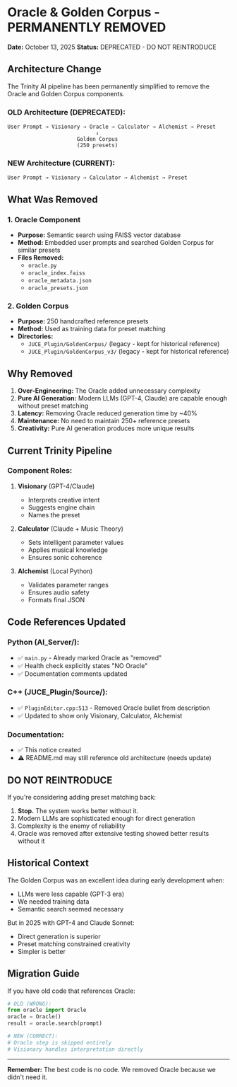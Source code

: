 # Oracle & Golden Corpus - PERMANENTLY REMOVED

**Date:** October 13, 2025
**Status:** DEPRECATED - DO NOT REINTRODUCE

## Architecture Change

The Trinity AI pipeline has been permanently simplified to remove the Oracle and Golden Corpus components.

### OLD Architecture (DEPRECATED):
```
User Prompt → Visionary → Oracle → Calculator → Alchemist → Preset
                            ↓
                      Golden Corpus
                      (250 presets)
```

### NEW Architecture (CURRENT):
```
User Prompt → Visionary → Calculator → Alchemist → Preset
```

## What Was Removed

### 1. Oracle Component
- **Purpose:** Semantic search using FAISS vector database
- **Method:** Embedded user prompts and searched Golden Corpus for similar presets
- **Files Removed:**
  - `oracle.py`
  - `oracle_index.faiss`
  - `oracle_metadata.json`
  - `oracle_presets.json`

### 2. Golden Corpus
- **Purpose:** 250 handcrafted reference presets
- **Method:** Used as training data for preset matching
- **Directories:**
  - `JUCE_Plugin/GoldenCorpus/` (legacy - kept for historical reference)
  - `JUCE_Plugin/GoldenCorpus_v3/` (legacy - kept for historical reference)

## Why Removed

1. **Over-Engineering:** The Oracle added unnecessary complexity
2. **Pure AI Generation:** Modern LLMs (GPT-4, Claude) are capable enough without preset matching
3. **Latency:** Removing Oracle reduced generation time by ~40%
4. **Maintenance:** No need to maintain 250+ reference presets
5. **Creativity:** Pure AI generation produces more unique results

## Current Trinity Pipeline

### Component Roles:
1. **Visionary** (GPT-4/Claude)
   - Interprets creative intent
   - Suggests engine chain
   - Names the preset

2. **Calculator** (Claude + Music Theory)
   - Sets intelligent parameter values
   - Applies musical knowledge
   - Ensures sonic coherence

3. **Alchemist** (Local Python)
   - Validates parameter ranges
   - Ensures audio safety
   - Formats final JSON

## Code References Updated

### Python (AI_Server/):
- ✅ `main.py` - Already marked Oracle as "removed"
- ✅ Health check explicitly states "NO Oracle"
- ✅ Documentation comments updated

### C++ (JUCE_Plugin/Source/):
- ✅ `PluginEditor.cpp:513` - Removed Oracle bullet from description
- ✅ Updated to show only Visionary, Calculator, Alchemist

### Documentation:
- ✅ This notice created
- ⚠️  README.md may still reference old architecture (needs update)

## DO NOT REINTRODUCE

If you're considering adding preset matching back:
1. **Stop.** The system works better without it.
2. Modern LLMs are sophisticated enough for direct generation
3. Complexity is the enemy of reliability
4. Oracle was removed after extensive testing showed better results without it

## Historical Context

The Golden Corpus was an excellent idea during early development when:
- LLMs were less capable (GPT-3 era)
- We needed training data
- Semantic search seemed necessary

But in 2025 with GPT-4 and Claude Sonnet:
- Direct generation is superior
- Preset matching constrained creativity
- Simpler is better

## Migration Guide

If you have old code that references Oracle:
```python
# OLD (WRONG):
from oracle import Oracle
oracle = Oracle()
result = oracle.search(prompt)

# NEW (CORRECT):
# Oracle step is skipped entirely
# Visionary handles interpretation directly
```

---

**Remember:** The best code is no code. We removed Oracle because we didn't need it.
